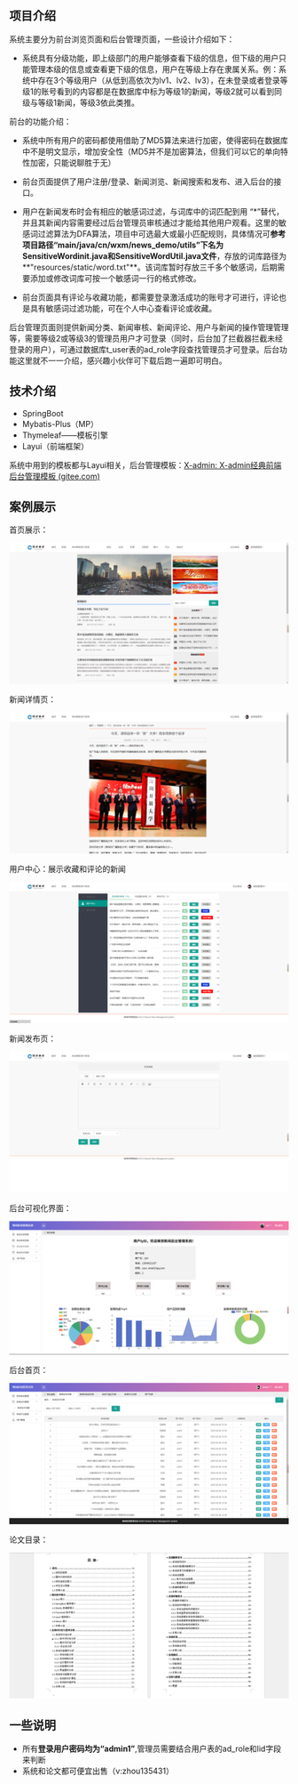 ## 项目介绍

系统主要分为前台浏览页面和后台管理页面，一些设计介绍如下：

- 系统具有分级功能，即上级部门的用户能够查看下级的信息，但下级的用户只能管理本级的信息或查看更下级的信息，用户在等级上存在隶属关系。例：系统中存在3个等级用户（从低到高依次为lv1、lv2、lv3），在未登录或者登录等级1的账号看到的内容都是在数据库中标为等级1的新闻，等级2就可以看到同级与等级1新闻，等级3依此类推。

前台的功能介绍：

- 系统中所有用户的密码都使用借助了MD5算法来进行加密，使得密码在数据库中不是明文显示，增加安全性（MD5并不是加密算法，但我们可以它的单向特性加密，只能说聊胜于无）

- 前台页面提供了用户注册/登录、新闻浏览、新闻搜索和发布、进入后台的接口。

- 用户在新闻发布时会有相应的敏感词过滤，与词库中的词匹配到用 “*”替代，并且其新闻内容需要经过后台管理员审核通过才能给其他用户观看。这里的敏感词过滤算法为DFA算法，项目中可选最大或最小匹配规则，具体情况可**参考项目路径“main/java/cn/wxm/news_demo/utils”下名为SensitiveWordinit.java和SensitiveWordUtil.java文件**，存放的词库路径为**"resources/static/word.txt"**。该词库暂时存放三千多个敏感词，后期需要添加或修改词库可按一个敏感词一行的格式修改。

- 前台页面具有评论与收藏功能，都需要登录激活成功的账号才可进行，评论也是具有敏感词过滤功能，可在个人中心查看评论或收藏。

后台管理页面则提供新闻分类、新闻审核、新闻评论、用户与新闻的操作管理管理等，需要等级2或等级3的管理员用户才可登录（同时，后台加了拦截器拦截未经登录的用户），可通过数据库t_user表的ad_role字段查找管理员才可登录。后台功能这里就不一一介绍，感兴趣小伙伴可下载后跑一遍即可明白。

## 技术介绍

- SpringBoot
- Mybatis-Plus（MP）
- Thymeleaf——模板引擎
- Layui（前端框架）

系统中用到的模板都与Layui相关，后台管理模板：[X-admin: X-admin经典前端后台管理模板 (gitee.com)](https://gitee.com/daniuit/X-admin)

## 案例展示

首页展示：

![首页展示](https://raw.githubusercontent.com/ShiDuoBeiLi/news_system/master/newsImg/index.png)

新闻详情页：

![新闻详情页](https://raw.githubusercontent.com/ShiDuoBeiLi/news_system/master/newsImg/detail.png)

用户中心：展示收藏和评论的新闻

![用户中心](https://raw.githubusercontent.com/ShiDuoBeiLi/news_system/master/newsImg/center.png)

新闻发布页：

![新闻发布页](https://raw.githubusercontent.com/ShiDuoBeiLi/news_system/master/newsImg/public.png)

后台可视化界面：

![后台可视化界面](https://github.com/ShiDuoBeiLi/news_system/blob/master/newsImg/echarts.png)

后台首页：

![后台首页](https://raw.githubusercontent.com/ShiDuoBeiLi/news_system/master/newsImg/admin.png)

论文目录：

![论文目录](https://raw.githubusercontent.com/ShiDuoBeiLi/news_system/master/newsImg/593febb06dca2a61a4b015f1c6fbac9.png)

## 一些说明

- 所有**登录用户密码均为“admin1”**,管理员需要结合用户表的ad_role和lid字段来判断
- 系统和论文都可便宜出售（v:zhou135431）




